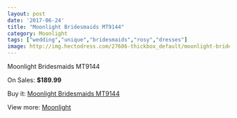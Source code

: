 ```yaml
---
layout: post
date: '2017-06-24'
title: "Moonlight Bridesmaids MT9144"
category: Moonlight
tags: ["wedding","unique","bridesmaids","rosy","dresses"]
image: http://img.hectodress.com/27686-thickbox_default/moonlight-bridesmaids-mt9144.jpg
---
```

Moonlight Bridesmaids MT9144

On Sales: **$189.99**
<a href="https://www.hectodress.com/moonlight/12888-moonlight-bridesmaids-mt9144.html"><amp-img layout="responsive" width="600" height="600" src="//img.hectodress.com/27686-thickbox_default/moonlight-bridesmaids-mt9144.jpg" alt="Moonlight Bridesmaids MT9144 0" /></a>
<a href="https://www.hectodress.com/moonlight/12888-moonlight-bridesmaids-mt9144.html"><amp-img layout="responsive" width="600" height="600" src="//img.hectodress.com/27687-thickbox_default/moonlight-bridesmaids-mt9144.jpg" alt="Moonlight Bridesmaids MT9144 1" /></a>

Buy it: [Moonlight Bridesmaids MT9144](https://www.hectodress.com/moonlight/12888-moonlight-bridesmaids-mt9144.html "Moonlight Bridesmaids MT9144")

View more: [Moonlight](https://www.hectodress.com/197-moonlight "Moonlight")